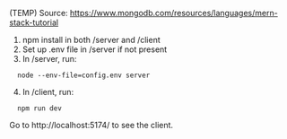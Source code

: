 (TEMP)
Source: https://www.mongodb.com/resources/languages/mern-stack-tutorial

1. npm install in both /server and /client
2. Set up .env file in /server if not present
3. In /server, run:
   
```
  node --env-file=config.env server
```

4. In /client, run:
```
  npm run dev
```
Go to http://localhost:5174/ to see the client.
